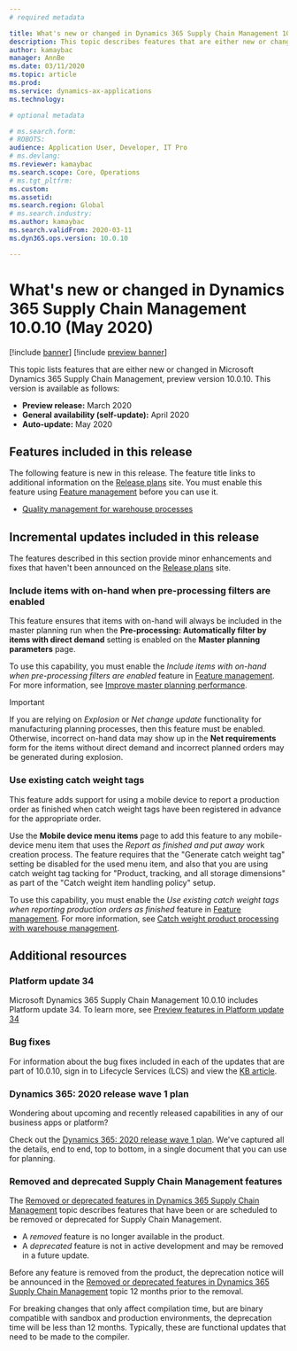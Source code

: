 ```yaml
---
# required metadata

title: What's new or changed in Dynamics 365 Supply Chain Management 10.0.10 (May 2020)
description: This topic describes features that are either new or changed in Dynamics 365 Supply Chain Management 10.0.10. 
author: kamaybac
manager: AnnBe
ms.date: 03/11/2020
ms.topic: article
ms.prod: 
ms.service: dynamics-ax-applications
ms.technology: 

# optional metadata

# ms.search.form: 
# ROBOTS: 
audience: Application User, Developer, IT Pro
# ms.devlang: 
ms.reviewer: kamaybac
ms.search.scope: Core, Operations
# ms.tgt_pltfrm: 
ms.custom: 
ms.assetid: 
ms.search.region: Global
# ms.search.industry: 
ms.author: kamaybac
ms.search.validFrom: 2020-03-11 
ms.dyn365.ops.version: 10.0.10

---
```

# What's new or changed in Dynamics 365 Supply Chain Management 10.0.10 (May 2020)

[!include [banner](../includes/banner.md)]
[!include [preview banner](../includes/preview-banner.md)]

This topic lists features that are either new or changed in Microsoft Dynamics 365 Supply Chain Management, preview version 10.0.10. This version <!-- KFM, check this: has a build number of 10.0.420 and --> is available as follows:

- **Preview release:** March 2020
- **General availability (self-update):** April 2020
- **Auto-update:** May 2020

## Features included in this release

The following feature is new in this release. The feature title links to additional information on the [Release plans](https://docs.microsoft.com/dynamics365/release-plans/) site. You must enable this feature using [Feature management](../../fin-ops-core/fin-ops/get-started/feature-management/feature-management-overview.md) before you can use it.

- [Quality management for warehouse processes](https://docs.microsoft.com/dynamics365-release-plan/2019wave2/dynamics365-supply-chain-management/quality-management-warehouse-processes)


## Incremental updates included in this release

The features described in this section provide minor enhancements and fixes that haven't been announced on the [Release plans](https://docs.microsoft.com/dynamics365/release-plans/) site.

### Include items with on-hand when pre-processing filters are enabled

This feature ensures that items with on-hand will always be included in the master planning run when the **Pre-processing: Automatically filter by items with direct demand** setting is enabled on the **Master planning parameters** page. 

To use this capability, you must enable the _Include items with on-hand when pre-processing filters are enabled_ feature in [Feature management](../../fin-ops-core/fin-ops/get-started/feature-management/feature-management-overview.md). For more information, see [Improve master planning performance](../master-planning/master-planning-performance.md).

> [!IMPORTANT]
> If you are relying on *Explosion* or *Net change update* functionality for manufacturing planning processes, then this feature must be enabled. Otherwise, incorrect on-hand data may show up in the **Net requirements** form for the items without direct demand and incorrect planned orders may be generated during explosion.

### Use existing catch weight tags

This feature adds support for using a mobile device to report a production order as finished when catch weight tags have been registered in advance for the appropriate order.

Use the **Mobile device menu items** page to add this feature to any mobile-device menu item that uses the _Report as finished and put away_ work creation process. The feature requires that the "Generate catch weight tag" setting be disabled for the used menu item, and also that you are using catch weight tag tacking for "Product, tracking, and all storage dimensions" as part of the "Catch weight item handling policy" setup.

To use this capability, you must enable the _Use existing catch weight tags when reporting production orders as finished_ feature in [Feature management](../../fin-ops-core/fin-ops/get-started/feature-management/feature-management-overview.md). For more information, see [Catch weight product processing with warehouse management](../warehousing/catch-weight-processing.md).

## Additional resources

### Platform update 34

Microsoft Dynamics 365 Supply Chain Management 10.0.10 includes Platform update 34. To learn more, see [Preview features in Platform update 34](../../fin-ops-core/dev-itpro/get-started/whats-new-platform-update-34.md)

### Bug fixes

For information about the bug fixes included in each of the updates that are part of 10.0.10, sign in to Lifecycle Services (LCS) and view the [KB article](https://fix.lcs.dynamics.com/Issue/Details?bugId=424137&dbType=3&qc=bf63d49dcc96e51eb42ac1dd66c6c5e5d7548f1e176f729e324ea3353b9860cb).

### Dynamics 365: 2020 release wave 1 plan

Wondering about upcoming and recently released capabilities in any of our business apps or platform?

Check out the [Dynamics 365: 2020 release wave 1 plan](https://docs.microsoft.com/dynamics365-release-plan/2020wave1/index). We've captured all the details, end to end, top to bottom, in a single document that you can use for planning.

### Removed and deprecated Supply Chain Management features

The [Removed or deprecated features in Dynamics 365 Supply Chain Management](removed-deprecated-features-scm-updates.md) topic describes features that have been or are scheduled to be removed or deprecated for Supply Chain Management.

- A *removed* feature is no longer available in the product.
- A *deprecated* feature is not in active development and may be removed in a future update.

Before any feature is removed from the product, the deprecation notice will be announced in the [Removed or deprecated features in Dynamics 365 Supply Chain Management](removed-deprecated-features-scm-updates.md) topic 12 months prior to the removal.

For breaking changes that only affect compilation time, but are binary compatible with sandbox and production environments, the deprecation time will be less than 12 months. Typically, these are functional updates that need to be made to the compiler.
